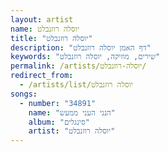 ```yaml
---
layout: artist
name: יוסלה רוזנבלט
title: "יוסלה רוזנבלט"
description: "דף האמן יוסלה רוזנבלט"
keywords: "שירים, מוזיקה, יוסלה רוזנבלט"
permalink: /artists/יוסלה-רוזנבלט/
redirect_from:
  - /artists/list/יוסלה רוזנבלט
songs:
  - number: "34891"
    name: "הנני העני ממעש"
    album: "סינגלים"
    artist: "יוסלה רוזנבלט"
---
```

